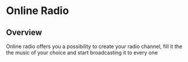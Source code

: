 # Online Radio

## Overview

Online radio offers you a possibility to create your radio channel, fill it the the music of your choice and start broadcasting it to every one
